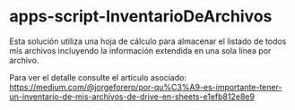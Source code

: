 # apps-script-InventarioDeArchivos

Esta solución utiliza una hoja de cálculo para almacenar el listado de todos mis archivos incluyendo la información extendida en una sola línea por archivo.

Para ver el detalle consulte el artículo asociado: https://medium.com/@jorgeforero/por-qu%C3%A9-es-importante-tener-un-inventario-de-mis-archivos-de-drive-en-sheets-e1efb812e8e9
